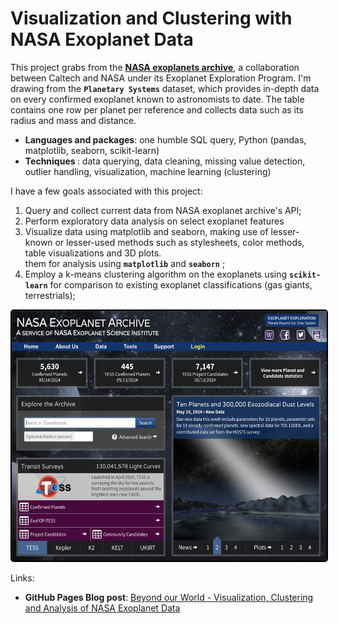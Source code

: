 # Visualization and Clustering with NASA Exoplanet Data

This project grabs from the [**NASA exoplanets archive**](https://exoplanetarchive.ipac.caltech.edu/index.html), a collaboration between Caltech and NASA under its Exoplanet Exploration Program. I'm drawing from the **`Planetary Systems`** dataset, which provides in-depth data on every confirmed exoplanet known to astronomists to date. The table contains one row per planet per reference and collects data such as its radius and mass and distance.

<ul>
  <li> <strong>Languages and packages</strong>: one humble SQL query, Python (pandas, matplotlib, seaborn, scikit-learn)</li>
  <li> <strong>Techniques </strong>: data querying, data cleaning, missing value detection, outlier handling, visualization, machine learning (clustering)</li>
</ul>

I have a few goals associated with this project:
<ol>
  <li>Query and collect current data from NASA exoplanet archive's API;</li>
  <li>Perform exploratory data analysis on select exoplanet features </li>
 <li> Visualize data using matplotlib and seaborn, making use of lesser-known or lesser-used methods such as stylesheets, color methods, table visualizations and 3D plots.</li>
  </li> them for analysis using <strong><code>matplotlib</code></strong> and <strong><code>seaborn</code></strong> ;</li>
  <li>Employ a k-means clustering algorithm on the exoplanets using <strong><code>scikit-learn</code></strong> for comparison to existing exoplanet classifications (gas giants, terrestrials);</li>
</ol>

<p align="center">
  <img src="https://github.com/ucheetah/exoplanet-viz-cluster/blob/main/nasa_exoplanet_homepage.png" width = "550" height = "400" alt="NASA Homepage" style="border: 2px solid black; border-radius: 5px;">
</p>

Links:
- **GitHub Pages Blog post**: [Beyond our World - Visualization, Clustering and Analysis of NASA Exoplanet Data
](https://ucheetah.github.io/exo-viz-cluster/)
